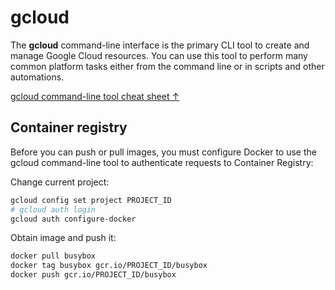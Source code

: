 # gcloud

The **gcloud** command-line interface is the primary CLI tool to create and manage Google Cloud resources. You can use this tool to perform many common platform tasks either from the command line or in scripts and other automations.

[gcloud command-line tool cheat sheet ↑](https://cloud.google.com/sdk/docs/cheatsheet)

## Container registry

Before you can push or pull images, you must configure Docker to use the gcloud command-line tool to authenticate requests to Container Registry:

Change current project:

```bash
gcloud config set project PROJECT_ID
# gcloud auth login
gcloud auth configure-docker
```

Obtain image and push it:

```bash
docker pull busybox
docker tag busybox gcr.io/PROJECT_ID/busybox
docker push gcr.io/PROJECT_ID/busybox
```

